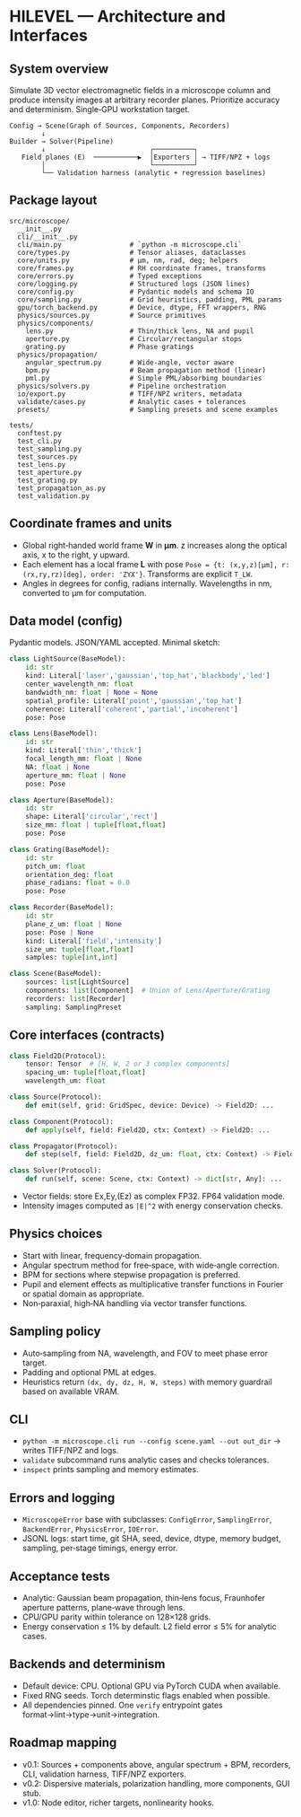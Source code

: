# HILEVEL — Architecture and Interfaces

## System overview
Simulate 3D vector electromagnetic fields in a microscope column and produce intensity images at arbitrary recorder planes. Prioritize accuracy and determinism. Single‑GPU workstation target.

```
Config → Scene(Graph of Sources, Components, Recorders)
        ↓
Builder → Solver(Pipeline)
        ↓                          ┌──────────┐
   Field planes (E)  ───────────▶  │Exporters │ → TIFF/NPZ + logs
        │                          └──────────┘
        └── Validation harness (analytic + regression baselines)
```

## Package layout
```
src/microscope/
  __init__.py
  cli/__init__.py
  cli/main.py                 # `python -m microscope.cli`
  core/types.py               # Tensor aliases, dataclasses
  core/units.py               # µm, nm, rad, deg; helpers
  core/frames.py              # RH coordinate frames, transforms
  core/errors.py              # Typed exceptions
  core/logging.py             # Structured logs (JSON lines)
  core/config.py              # Pydantic models and schema IO
  core/sampling.py            # Grid heuristics, padding, PML params
  gpu/torch_backend.py        # Device, dtype, FFT wrappers, RNG
  physics/sources.py          # Source primitives
  physics/components/
    lens.py                   # Thin/thick lens, NA and pupil
    aperture.py               # Circular/rectangular stops
    grating.py                # Phase gratings
  physics/propagation/
    angular_spectrum.py       # Wide‑angle, vector aware
    bpm.py                    # Beam propagation method (linear)
    pml.py                    # Simple PML/absorbing boundaries
  physics/solvers.py          # Pipeline orchestration
  io/export.py                # TIFF/NPZ writers, metadata
  validate/cases.py           # Analytic cases + tolerances
  presets/                    # Sampling presets and scene examples

tests/
  conftest.py
  test_cli.py
  test_sampling.py
  test_sources.py
  test_lens.py
  test_aperture.py
  test_grating.py
  test_propagation_as.py
  test_validation.py
```

## Coordinate frames and units
- Global right‑handed world frame **W** in **µm**. z increases along the optical axis, x to the right, y upward.
- Each element has a local frame **L** with pose `Pose = {t: (x,y,z)[µm], r: (rx,ry,rz)[deg], order: 'ZYX'}`. Transforms are explicit `T_LW`.
- Angles in degrees for config, radians internally. Wavelengths in nm, converted to µm for computation.

## Data model (config)
Pydantic models. JSON/YAML accepted. Minimal sketch:
```python
class LightSource(BaseModel):
    id: str
    kind: Literal['laser','gaussian','top_hat','blackbody','led']
    center_wavelength_nm: float
    bandwidth_nm: float | None = None
    spatial_profile: Literal['point','gaussian','top_hat']
    coherence: Literal['coherent','partial','incoherent']
    pose: Pose

class Lens(BaseModel):
    id: str
    kind: Literal['thin','thick']
    focal_length_mm: float | None
    NA: float | None
    aperture_mm: float | None
    pose: Pose

class Aperture(BaseModel):
    id: str
    shape: Literal['circular','rect']
    size_mm: float | tuple[float,float]
    pose: Pose

class Grating(BaseModel):
    id: str
    pitch_um: float
    orientation_deg: float
    phase_radians: float = 0.0
    pose: Pose

class Recorder(BaseModel):
    id: str
    plane_z_um: float | None
    pose: Pose | None
    kind: Literal['field','intensity']
    size_um: tuple[float,float]
    samples: tuple[int,int]

class Scene(BaseModel):
    sources: list[LightSource]
    components: list[Component]  # Union of Lens/Aperture/Grating
    recorders: list[Recorder]
    sampling: SamplingPreset
```

## Core interfaces (contracts)
```python
class Field2D(Protocol):
    tensor: Tensor  # [H, W, 2 or 3 complex components]
    spacing_um: tuple[float,float]
    wavelength_um: float

class Source(Protocol):
    def emit(self, grid: GridSpec, device: Device) -> Field2D: ...

class Component(Protocol):
    def apply(self, field: Field2D, ctx: Context) -> Field2D: ...

class Propagator(Protocol):
    def step(self, field: Field2D, dz_um: float, ctx: Context) -> Field2D: ...

class Solver(Protocol):
    def run(self, scene: Scene, ctx: Context) -> dict[str, Any]: ...
```
- Vector fields: store Ex,Ey,(Ez) as complex FP32. FP64 validation mode.
- Intensity images computed as `|E|^2` with energy conservation checks.

## Physics choices
- Start with linear, frequency‑domain propagation.
- Angular spectrum method for free‑space, with wide‑angle correction.
- BPM for sections where stepwise propagation is preferred.
- Pupil and element effects as multiplicative transfer functions in Fourier or spatial domain as appropriate.
- Non‑paraxial, high‑NA handling via vector transfer functions.

## Sampling policy
- Auto‑sampling from NA, wavelength, and FOV to meet phase error target.
- Padding and optional PML at edges.
- Heuristics return `(dx, dy, dz, H, W, steps)` with memory guardrail based on available VRAM.

## CLI
- `python -m microscope.cli run --config scene.yaml --out out_dir` → writes TIFF/NPZ and logs.
- `validate` subcommand runs analytic cases and checks tolerances.
- `inspect` prints sampling and memory estimates.

## Errors and logging
- `MicroscopeError` base with subclasses: `ConfigError`, `SamplingError`, `BackendError`, `PhysicsError`, `IOError`.
- JSONL logs: start time, git SHA, seed, device, dtype, memory budget, sampling, per‑stage timings, energy error.

## Acceptance tests
- Analytic: Gaussian beam propagation, thin‑lens focus, Fraunhofer aperture patterns, plane‑wave through lens.
- CPU/GPU parity within tolerance on 128×128 grids.
- Energy conservation ≤ 1% by default. L2 field error ≤ 5% for analytic cases.

## Backends and determinism
- Default device: CPU. Optional GPU via PyTorch CUDA when available.
- Fixed RNG seeds. Torch determinstic flags enabled when possible.
- All dependencies pinned. One `verify` entrypoint gates format→lint→type→unit→integration.

## Roadmap mapping
- v0.1: Sources + components above, angular spectrum + BPM, recorders, CLI, validation harness, TIFF/NPZ exporters.
- v0.2: Dispersive materials, polarization handling, more components, GUI stub.
- v1.0: Node editor, richer targets, nonlinearity hooks.

